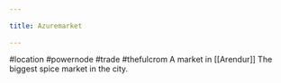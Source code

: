--- 
title: Azuremarket 
---
#location #powernode #trade #thefulcrom
A market in  [[Arendur]]
The biggest spice market in the city.
